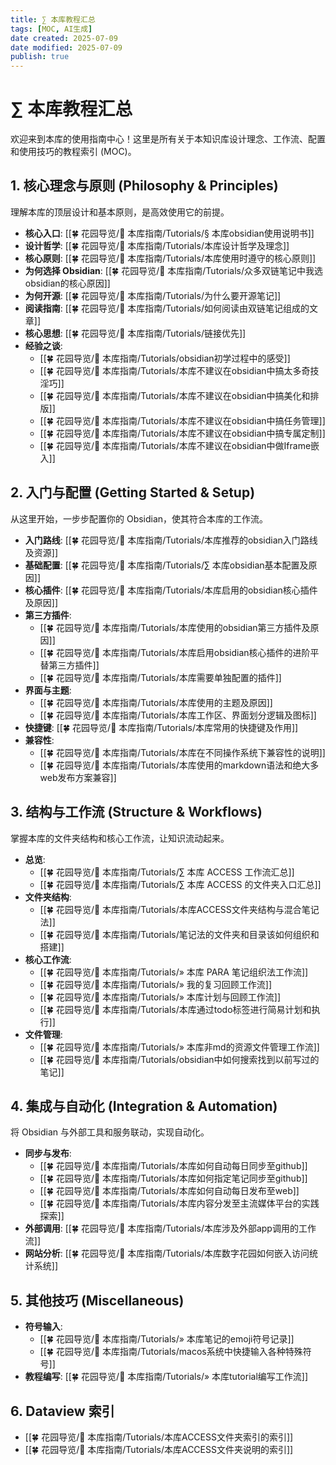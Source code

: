 ```yaml
---
title: ∑ 本库教程汇总
tags: [MOC, AI生成]
date created: 2025-07-09
date modified: 2025-07-09
publish: true
---
```


# ∑ 本库教程汇总

欢迎来到本库的使用指南中心！这里是所有关于本知识库设计理念、工作流、配置和使用技巧的教程索引 (MOC)。

## 1. 核心理念与原则 (Philosophy & Principles)

理解本库的顶层设计和基本原则，是高效使用它的前提。

- **核心入口**: [[🍀 花园导览/🧰 本库指南/Tutorials/§ 本库obsidian使用说明书]]
- **设计哲学**: [[🍀 花园导览/🧰 本库指南/Tutorials/本库设计哲学及理念]]
- **核心原则**: [[🍀 花园导览/🧰 本库指南/Tutorials/本库使用时遵守的核心原则]]
- **为何选择 Obsidian**: [[🍀 花园导览/🧰 本库指南/Tutorials/众多双链笔记中我选obsidian的核心原因]]
- **为何开源**: [[🍀 花园导览/🧰 本库指南/Tutorials/为什么要开源笔记]]
- **阅读指南**: [[🍀 花园导览/🧰 本库指南/Tutorials/如何阅读由双链笔记组成的文章]]
- **核心思想**: [[🍀 花园导览/🧰 本库指南/Tutorials/链接优先]]
- **经验之谈**:
    - [[🍀 花园导览/🧰 本库指南/Tutorials/obsidian初学过程中的感受]]
    - [[🍀 花园导览/🧰 本库指南/Tutorials/本库不建议在obsidian中搞太多奇技淫巧]]
    - [[🍀 花园导览/🧰 本库指南/Tutorials/本库不建议在obsidian中搞美化和排版]]
    - [[🍀 花园导览/🧰 本库指南/Tutorials/本库不建议在obsidian中搞任务管理]]
    - [[🍀 花园导览/🧰 本库指南/Tutorials/本库不建议在obsidian中搞专属定制]]
    - [[🍀 花园导览/🧰 本库指南/Tutorials/本库不建议在obsidian中做Iframe嵌入]]

## 2. 入门与配置 (Getting Started & Setup)

从这里开始，一步步配置你的 Obsidian，使其符合本库的工作流。

- **入门路线**: [[🍀 花园导览/🧰 本库指南/Tutorials/本库推荐的obsidian入门路线及资源]]
- **基础配置**: [[🍀 花园导览/🧰 本库指南/Tutorials/∑ 本库obsidian基本配置及原因]]
- **核心插件**: [[🍀 花园导览/🧰 本库指南/Tutorials/本库启用的obsidian核心插件及原因]]
- **第三方插件**: 
    - [[🍀 花园导览/🧰 本库指南/Tutorials/本库使用的obsidian第三方插件及原因]]
    - [[🍀 花园导览/🧰 本库指南/Tutorials/本库启用obsidian核心插件的进阶平替第三方插件]]
    - [[🍀 花园导览/🧰 本库指南/Tutorials/本库需要单独配置的插件]]
- **界面与主题**:
    - [[🍀 花园导览/🧰 本库指南/Tutorials/本库使用的主题及原因]]
    - [[🍀 花园导览/🧰 本库指南/Tutorials/本库工作区、界面划分逻辑及图标]]
- **快捷键**: [[🍀 花园导览/🧰 本库指南/Tutorials/本库常用的快捷键及作用]]
- **兼容性**: 
    - [[🍀 花园导览/🧰 本库指南/Tutorials/本库在不同操作系统下兼容性的说明]]
    - [[🍀 花园导览/🧰 本库指南/Tutorials/本库使用的markdown语法和绝大多web发布方案兼容]]

## 3. 结构与工作流 (Structure & Workflows)

掌握本库的文件夹结构和核心工作流，让知识流动起来。

- **总览**: 
    - [[🍀 花园导览/🧰 本库指南/Tutorials/∑ 本库 ACCESS 工作流汇总]]
    - [[🍀 花园导览/🧰 本库指南/Tutorials/∑ 本库 ACCESS 的文件夹入口汇总]]
- **文件夹结构**:
    - [[🍀 花园导览/🧰 本库指南/Tutorials/本库ACCESS文件夹结构与混合笔记法]]
    - [[🍀 花园导览/🧰 本库指南/Tutorials/笔记法的文件夹和目录该如何组织和搭建]]
- **核心工作流**:
    - [[🍀 花园导览/🧰 本库指南/Tutorials/» 本库 PARA 笔记组织法工作流]]
    - [[🍀 花园导览/🧰 本库指南/Tutorials/» 我的复习回顾工作流]]
    - [[🍀 花园导览/🧰 本库指南/Tutorials/» 本库计划与回顾工作流]]
    - [[🍀 花园导览/🧰 本库指南/Tutorials/本库通过todo标签进行简易计划和执行]]
- **文件管理**:
    - [[🍀 花园导览/🧰 本库指南/Tutorials/» 本库非md的资源文件管理工作流]]
    - [[🍀 花园导览/🧰 本库指南/Tutorials/obsidian中如何搜索找到以前写过的笔记]]

## 4. 集成与自动化 (Integration & Automation)

将 Obsidian 与外部工具和服务联动，实现自动化。

- **同步与发布**:
    - [[🍀 花园导览/🧰 本库指南/Tutorials/本库如何自动每日同步至github]]
    - [[🍀 花园导览/🧰 本库指南/Tutorials/本库如何指定笔记同步至github]]
    - [[🍀 花园导览/🧰 本库指南/Tutorials/本库如何自动每日发布至web]]
    - [[🍀 花园导览/🧰 本库指南/Tutorials/本库内容分发至主流媒体平台的实践探索]]
- **外部调用**: [[🍀 花园导览/🧰 本库指南/Tutorials/本库涉及外部app调用的工作流]]
- **网站分析**: [[🍀 花园导览/🧰 本库指南/Tutorials/本库数字花园如何嵌入访问统计系统]]

## 5. 其他技巧 (Miscellaneous)

- **符号输入**:
    - [[🍀 花园导览/🧰 本库指南/Tutorials/» 本库笔记的emoji符号记录]]
    - [[🍀 花园导览/🧰 本库指南/Tutorials/macos系统中快捷输入各种特殊符号]]
- **教程编写**: [[🍀 花园导览/🧰 本库指南/Tutorials/» 本库tutorial编写工作流]]

## 6. Dataview 索引

- [[🍀 花园导览/🧰 本库指南/Tutorials/本库ACCESS文件夹索引的索引]]
- [[🍀 花园导览/🧰 本库指南/Tutorials/本库ACCESS文件夹说明的索引]] 
